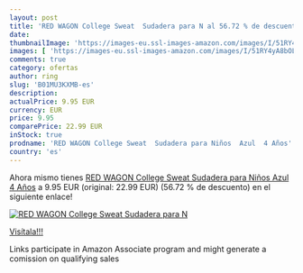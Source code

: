```yaml
---
layout: post
title: 'RED WAGON College Sweat  Sudadera para N al 56.72 % de descuento'
date: 
thumbnailImage: 'https://images-eu.ssl-images-amazon.com/images/I/51RY4yA8bOL._SL200_.jpg'
images: [ 'https://images-eu.ssl-images-amazon.com/images/I/51RY4yA8bOL._SL200_.jpg' ]
comments: true
category: ofertas
author: ring
slug: 'B01MU3KXMB-es'
description:
actualPrice: 9.95 EUR
currency: EUR
price: 9.95
comparePrice: 22.99 EUR
inStock: true
prodname: 'RED WAGON College Sweat  Sudadera para Niños  Azul  4 Años'
country: 'es'
---
```


Ahora mismo tienes [RED WAGON College Sweat  Sudadera para Niños  Azul  4 Años](https://www.amazon.es/dp/B01MU3KXMB/?tag=tolees-21) a 9.95 EUR (original: 22.99 EUR) (56.72 %  de descuento) en el siguiente enlace!

[![RED WAGON College Sweat  Sudadera para N](https://images-eu.ssl-images-amazon.com/images/I/51RY4yA8bOL._SL200_.jpg)](https://www.amazon.es/dp/B01MU3KXMB/?tag=tolees-21)

[Visítala!!!](https://www.amazon.es/dp/B01MU3KXMB/?tag=tolees-21)

Links participate in Amazon Associate program and might generate a comission on qualifying sales
